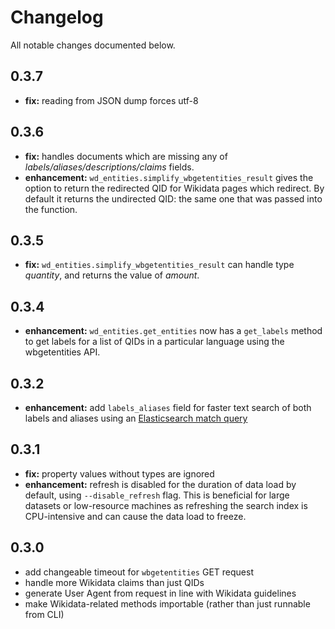 # Changelog

All notable changes documented below.

## 0.3.7
- **fix:** reading from JSON dump forces utf-8
## 0.3.6

- **fix:** handles documents which are missing any of *labels/aliases/descriptions/claims* fields.
- **enhancement:** `wd_entities.simplify_wbgetentities_result` gives the option to return the redirected QID for Wikidata pages which redirect. By default it returns the undirected QID: the same one that was passed into the function.

## 0.3.5

- **fix:** `wd_entities.simplify_wbgetentities_result` can handle type *quantity*, and returns the value of *amount*.

## 0.3.4

- **enhancement:** `wd_entities.get_entities` now has a `get_labels` method to get labels for a list of QIDs in a particular language using the wbgetentities API.

## 0.3.2

- **enhancement:** add `labels_aliases` field for faster text search of both labels and aliases using an [Elasticsearch match query](https://www.elastic.co/guide/en/elasticsearch/reference/current/query-dsl-match-query.html)

## 0.3.1

- **fix:** property values without types are ignored
- **enhancement:** refresh is disabled for the duration of data load by default, using `--disable_refresh` flag. This is beneficial for large datasets or low-resource machines as refreshing the search index is CPU-intensive and can cause the data load to freeze.

## 0.3.0

- add changeable timeout for `wbgetentities` GET request
- handle more Wikidata claims than just QIDs
- generate User Agent from request in line with Wikidata guidelines
- make Wikidata-related methods importable (rather than just runnable from CLI)
